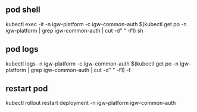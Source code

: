## pod shell
kubectl exec -it -n igw-platform -c igw-common-auth $(kubectl get po -n igw-platform | grep igw-common-auth | cut -d" " -f1) sh
## pod logs
kubectl logs -n igw-platform -c igw-common-auth $(kubectl get po -n igw-platform | grep igw-common-auth | cut -d" " -f1) -f
## restart pod
kubectl rollout restart deployment -n igw-platform igw-common-auth